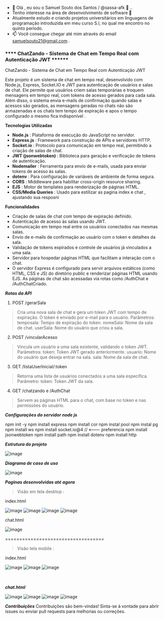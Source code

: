 - 👋 Olá , eu sou o Samuel Souto dos Santos / @sassa-afk 👀 ..
- Tenho interesse na área de desenvolvimento de software 🌱 
- Atualmente estudo e criando projetos universitários em linguagens de programação introduzida em meu curso S.I, no qual me encontro no quinto período. 
- 📫 Você consegue chegar até mim através do email samuelsouto21@gmail.com . 

### ****  ChatZando - Sistema de Chat em Tempo Real com Autenticação JWT ******

ChatZando  - Sistema de Chat em Tempo Real com Autenticação JWT

Este projeto é um sistema de chat em tempo real, desenvolvido com Node.js, Express, Socket.IO e JWT para autenticação de usuários e salas de chat. Ele permite que usuários criem salas temporárias e troquem mensagens em tempo real, com tokens de acesso gerados para cada sala. Além disso, o sistema envia e-mails de confirmação quando salas e acessos são gerados, as mensagens geradas no chats não são armazenadas e os chats tem tempo de expiração e apos o tempo configurado o mesmo fica indisponível .

**Tecnologias Utilizadas**

- **Node.js** :  Plataforma de execução do JavaScript no servidor.
- **Express.js** : Framework para construção de APIs e servidores HTTP.
- **Socket.io** : Protocolo para comunicação em tempo real, permitindo a criação de salas de chat.
- **JWT (jsonwebtoken)** : Biblioteca para geração e verificação de tokens de autenticação.
- **Nodemailer** : Ferramenta para envio de e-mails, usada para enviar tokens de acesso às salas.
- **dotenv** : Para configuração de variáveis de ambiente de forma segura.
- **CORS** : Middleware para habilitar cross-origin resource sharing.
- **EJS** : Motor de templates para renderização de páginas HTML.
- **CSS/Media Queries** : Usado para estilizar as pagina index e chat , ajustando sua resposni  

**Funcionalidades**
 
- Criação de salas de chat com tempo de expiração definido.
- Autenticação de acesso às salas usando JWT.
- Comunicação em tempo real entre os usuários conectados nas mesmas salas.
- Envio de e-mails de confirmação ao usuário com o token e detalhes da sala.
- Validação de tokens expirados e controle de usuários já vinculados a uma sala.
- Servidor para hospedar páginas HTML que facilitam a interação com o chat.
- O servidor Express é configurado para servir arquivos estáticos (como HTML, CSS e JS) do diretório public e renderizar páginas HTML usando EJS. As páginas de chat são acessadas via rotas como /AuthChat e /AuthChatCriado.


***Rotas da API***

1. POST /gerarSala

>Cria uma nova sala de chat e gera um token JWT com tempo de expiração. O token é enviado por e-mail para o usuário.
Parâmetros:
temposala: Tempo de expiração do token.
nomeSala: Nome da sala de chat.
userSala: Nome do usuário que criou a sala.

2. POST /vincularAcesso

>Vincula um usuário a uma sala existente, validando o token JWT.
Parâmetros:
token: Token JWT gerado anteriormente.
usuario: Nome do usuário que deseja entrar na sala.
sala: Nome da sala de chat.

3. GET /listaUserInicial/:token

>Retorna uma lista de usuários conectados a uma sala específica.
Parâmetro:
token: Token JWT da sala.

4. GET /chatzando e /AuthChat
 
>Servem as páginas HTML para o chat, com base no token e nas permissões do usuário.
 
***Configurações do servidor node js*** 

npm init -y
npm install express
npm install cor
npm instal pool
npm instal pg
npm install ws 
npm install socket.io@4 // <--- preferencia 
npm install jsonwebtoken
npm install path
npm install dotenv
npm install http
 
 ***Estrutura do projeto***
 
 ![image](https://github.com/user-attachments/assets/7c0cceeb-8fb7-4efa-9467-66d40e9ef8d0)

***Diagrama de caso de uso***

![image](https://github.com/user-attachments/assets/561009e4-be15-4582-ba10-657d1547b70a)

***Paginas desenvolvidas até agora***
>Visão em tela desktop :

index.html

![image](https://github.com/user-attachments/assets/9cb75faa-0379-4ebe-bb64-d8f9f1eb723b)
![image](https://github.com/user-attachments/assets/3083cf2e-dcbb-4dea-a5ff-bd9f3c7b8c65)
![image](https://github.com/user-attachments/assets/4780a21e-7be5-4800-94b6-471f506fd392)
![image](https://github.com/user-attachments/assets/904d84f9-a448-44f4-826d-33fe978d7d64)

chat.html

![image](https://github.com/user-attachments/assets/538c3c54-2c2c-4b0f-a928-94e7e1f0d757)

===================================
>Visão tela mobile  :

index.html

![image](https://github.com/user-attachments/assets/4eb52817-ef01-4847-b36d-503abc55c1b4)
![image](https://github.com/user-attachments/assets/3aa49549-4f5d-45a5-af30-eb0eb71ea895)
![image](https://github.com/user-attachments/assets/8d19856d-54e8-4493-b24a-823191530f43)

<br><br>
***chat.html***

![image](https://github.com/user-attachments/assets/e418f3af-480b-4ebb-9d70-3d27fd2b318f)
 ![image](https://github.com/user-attachments/assets/2b0cae5b-b057-43cd-9af1-5d520dc127a0)
![image](https://github.com/user-attachments/assets/0fb3c1ad-2b5d-4a38-a58c-09ecee431005)
![image](https://github.com/user-attachments/assets/27653076-ed65-4adc-b4c3-43b2609151fb)


***Contribuições***
Contribuições são bem-vindas! Sinta-se à vontade para abrir issues ou enviar pull requests para melhorias ou correções.






